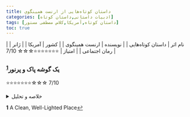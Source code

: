 ```yaml
---
title: داستان‌ کوتاه‌هایی از ارنست همینگوی
categories: [ادبیات داستانی,داستان کوتاه]
tags: [داستان کوتاه,آمریکا,کلاس مصطفی مستور]
toc: true
---
```



| نام اثر | داستان‌ کوتاه‌هایی  |
| نویسنده | ارنست همینگوی |
| کشور | آمریکا |
| ژانر | رمان اجتماعی |
| امتیاز | ⭐⭐⭐⭐⭐⭐⭐☆☆☆ 7/10 |


### یک گوشه پاک و پرنور<sup id="a1">[1](#f1)</sup>

⭐⭐⭐⭐⭐⭐⭐☆☆☆ 7/10

<details>
  <summary>خلاصه و تحلیل</summary>
آخر شب، یک پیرمرد ناشنوا تنها حامی یک کافه است. در همان نزدیکی، دو پیشخدمت، یکی جوان، دیگری بزرگتر، درباره او صحبت می کنند. وقتی پیرمرد براندی دیگری سفارش می دهد، گارسون جوان عمداً لیوان او را پر می کند. پیشخدمت ها در مورد اقدام اخیر پیرمرد برای خودکشی حدس می زنند. پیشخدمت جوان از حامی می‌خواهد به خانه برود، و شکایت می‌کند که او هرگز قبل از ساعت سه به رختخواب نمی‌رود، در حالی که پیشخدمت بزرگ‌تر بیشتر متوجه وضعیت اسفناک پیرمرد است. دوباره پیرمرد یک براندی دیگر می خواهد، اما این بار مرد جوان به او می گوید کافه تعطیل است. پس از رفتن او، پیشخدمت ها بحث خود را از سر می گیرند. پیشخدمت جوان می خواهد با عجله به خانه نزد همسرش برود. پیشخدمت بزرگتر متفکرتر است. او به جوانی فکر می کند و مشاهده می کند که اکنون یکی از کسانی است که دوست دارند تا دیروقت در کافه بمانند، و خود را به پیرمرد تشبیه می کند. او اهمیت داشتن "مکانی تمیز و روشن" را برای برخی افراد که بتوانند در آن زمان بگذرانند، ذکر می کند. پس از رفتن گارسون جوان، پیشخدمت بزرگتر به پوچی زندگی خود فکر می کند و به خانه و بی خوابی خود باز می گردد.
</details>

<b id="f1">1</b> <span class="footnote">A Clean, Well-Lighted Place</span>[↩](#a1)
